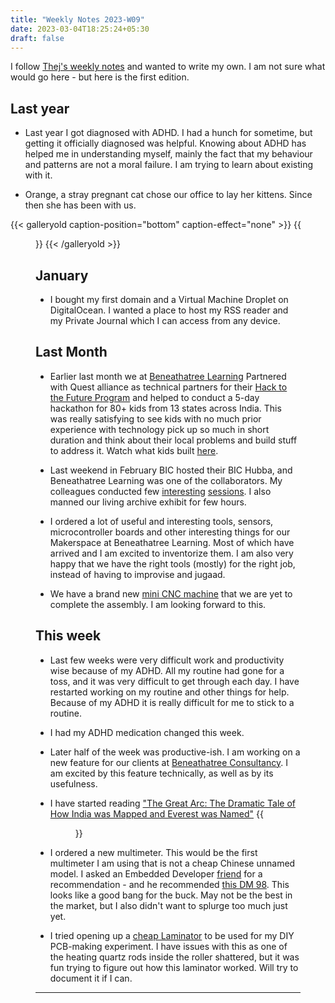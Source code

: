 ```yaml
---
title: "Weekly Notes 2023-W09"
date: 2023-03-04T18:25:24+05:30
draft: false
---
```


I follow [Thej's weekly notes](https://thejeshgn.com/tag/weekly-notes/) and wanted to write my own. I am not sure what would go here - but here is the first edition.

## Last year

- Last year I got diagnosed with ADHD. I had a hunch for sometime, but getting it officially diagnosed was helpful. Knowing about ADHD has helped me in understanding myself, mainly the fact that my behaviour and patterns are not a moral failure. I am trying to learn about existing with it.

- Orange, a stray pregnant cat chose our office to lay her kittens. Since then she has been with us.

{{< galleryold caption-position="bottom" caption-effect="none" >}}
{{<figure src="/images/Weekly-Notes-Week-09-2023/orange-fangs.jpeg" caption="Orange and her Fangs" >}}
{{< /galleryold >}}

## January

- I bought my first domain and a Virtual Machine Droplet on DigitalOcean. I wanted a place to host my RSS reader and my Private Journal which I can access from any device.

## Last Month

- Earlier last month we at [Beneathatree Learning](https://bat.school) Partnered with Quest alliance as technical partners for their [Hack to the Future Program](https://www.youtube.com/watch?v=LnhXfWnszL0&ab_channel=QUESTAlliance) and helped to conduct a 5-day hackathon for 80+ kids from 13 states across India. This was really satisfying to see kids with no much prior experience with technology pick up so much in short duration and think about their local problems and build stuff to address it. Watch what kids built [here](https://www.youtube.com/watch?v=CGFfF2jvpT4&ab_channel=QUESTAlliance).

- Last weekend in February BIC hosted their BIC Hubba, and Beneathatree Learning was one of the collaborators. My colleagues conducted few [interesting](https://bangaloreinternationalcentre.org/event/makkala-koota/) [sessions](https://bangaloreinternationalcentre.org/event/b%e2%80%a2lore/). I also manned our living archive exhibit for few hours.

- I ordered a lot of useful and interesting tools, sensors, microcontroller boards and other interesting things for our Makerspace at Beneathatree Learning. Most of which have arrived and I am excited to inventorize them. I am also very happy that we have the right tools (mostly) for the right job, instead of having to improvise and jugaad.

- We have a brand new [mini CNC machine](https://robokits.co.in/automation-control-cnc/laser-cnc-engraving-marking/mini-cnc-machine/mini-marking-3018-cnc-grbl-milling-laser-engraving-machine-with-wider-base-medium-duty-diy-kit) that we are yet to complete the assembly. I am looking forward to this.

## This week

- Last few weeks were very difficult work and productivity wise because of my ADHD. All my routine had gone for a toss, and it was very difficult to get through each day. I have restarted working on my routine and other things for help. Because of my ADHD it is really difficult for me to stick to a routine.

- I had my ADHD medication changed this week.

- Later half of the week was productive-ish. I am working on a new feature for our clients at [Beneathatree Consultancy](https://beneathatree.com). I am excited by this feature technically, as well as by its usefulness.

- I have started reading ["The Great Arc: The Dramatic Tale of How India was Mapped and Everest was Named"](https://www.amazon.in/gp/product/0007481179/ref=ppx_yo_dt_b_asin_title_o00_s00?ie=UTF8&psc=1)
  {{<figure src="/images/Weekly-Notes-Week-09-2023/orange-great-arc.jpeg" caption="Orange and the Great Arc" width="200px" caption-position="bottom">}}

- I ordered a new multimeter. This would be the first multimeter I am using that is not a cheap Chinese unnamed model. I asked an Embedded Developer [friend](https://sudarshanpatil.com/) for a recommendation - and he recommended [this DM 98](https://robocraze.com/products/htc-dm-98-digital-multimeter). This looks like a good bang for the buck. May not be the best in the market, but I also didn't want to splurge too much just yet.

- I tried opening up a [cheap Laminator](https://www.amazon.in/gp/product/B07G4CPDM1/ref=ppx_yo_dt_b_asin_title_o01_s00?ie=UTF8&psc=1) to be used for my DIY PCB-making experiment. I have issues with this as one of the heating quartz rods inside the roller shattered, but it was fun trying to figure out how this laminator worked. Will try to document it if I can.

---
